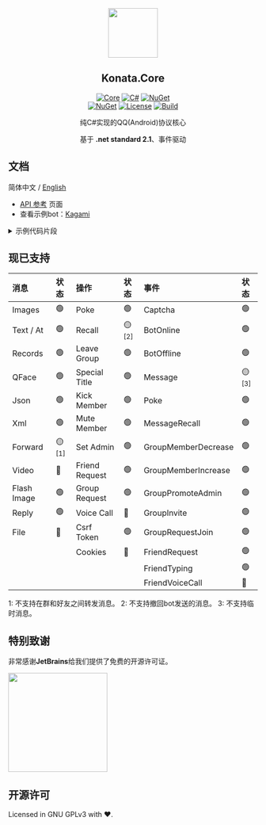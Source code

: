 <div align="center">

<img width="100" src="Resources/konata_icon_512_round64.png">

## Konata.Core

[![Core](https://img.shields.io/badge/Konata-Core-blue)](#)
[![C#](https://img.shields.io/badge/.NET-Standard%202.1-blue)](#)
[![NuGet](https://img.shields.io/nuget/v/Konata.Core)](https://www.nuget.org/packages/Konata.Core)  
[![NuGet](https://img.shields.io/nuget/dt/Konata.Core)](https://www.nuget.org/packages/Konata.Core)
[![License](https://img.shields.io/static/v1?label=LICENSE&message=GNU%20GPLv3&color=lightrey)](./blob/main/LICENSE)
[![Build](https://github.com/KonataDev/Konata.Core/actions/workflows/build.yml/badge.svg?branch=master)](./actions/workflows/build.yml)

纯C#实现的QQ(Android)协议核心

基于 **.net standard 2.1**、事件驱动

</div>

## 文档

简体中文 / [English](/README.md)

- [API 参考](https://github.com/KonataDev/Konata.Core/wiki) 页面
- 查看示例bot：[Kagami](https://github.com/KonataDev/Kagami)

<details>
<summary>示例代码片段</summary>

```C#
// 创建一个bot实例
var bot = BotFather.Create(config, device, keystore);
{
    // 处理验证码
    bot.OnCaptcha += (bot, e) =>
    {
        if(e.Type == CaptchaType.Slider)
        {
            Console.WriteLine(e.SliderUrl); 
            bot.SubmitSliderTicket(Console.ReadLine());
        }
        else if(e.Type == CaptchaType.Sms)
        {
            Console.WriteLine(e.Phone); 
            bot.SubmitSmsCode(Console.ReadLine());
        }
    };

    // 输入日志
    bot.OnLog += (_, e) 
        => Console.WriteLine(e.EventMessage);

    // 处理群消息
    bot.OnGroupMessage += (_, e) 
        => Console.WriteLine(e.Message); 
    
    // Handle friend messages
    bot.OnFriendMessage += (_, e) 
        => Console.WriteLine(e.Message);
    
    // ... 其他处理器
}

// 登录bot
if(!await bot.Login())
{
    Console.WriteLine("Login failed");
    return;
}

Console.WriteLine("We got online!");
```

</details>

## 现已支持
| 消息    | 状态           | 操作     | 状态          | 事件              | 状态          |
|:------------|:------------------|:---------------|:-----------------|:--------------------|:-----------------|
| Images      | 🟢                | Poke           | 🟢               | Captcha             | 🟢               |
| Text / At   | 🟢                | Recall         | 🟡<sup>[2]</sup> | BotOnline           | 🟢               |
| Records     | 🟢                | Leave Group    | 🟢               | BotOffline          | 🟢               |
| QFace       | 🟢                | Special Title  | 🟢               | Message             | 🟡<sup>[3]</sup> |
| Json        | 🟢                | Kick Member    | 🟢               | Poke                | 🟢               |
| Xml         | 🟢                | Mute Member    | 🟢               | MessageRecall       | 🟢               |
| Forward     | 🟡<sup>[1]</sup>  | Set Admin      | 🟢               | GroupMemberDecrease | 🟢               |
| Video       | 🔴                | Friend Request | 🟢               | GroupMemberIncrease | 🟢               |
| Flash Image | 🟢                | Group Request  | 🟢               | GroupPromoteAdmin   | 🟢               |
| Reply       | 🟢                | Voice Call     | 🔴               | GroupInvite         | 🟢               |
| File        | 🔴                | Csrf Token     | 🟢               | GroupRequestJoin    | 🟢               |
|             |                   | Cookies        | 🔴               | FriendRequest       | 🟢               |
|             |                   |                |                  | FriendTyping        | 🟢               |
|             |                   |                |                  | FriendVoiceCall     | 🔴               |


1: 不支持在群和好友之间转发消息。 
2: 不支持撤回bot发送的消息。
3: 不支持临时消息。

## 特别致谢

非常感谢**JetBrains**给我们提供了免费的开源许可证。
  
[<img src="https://resources.jetbrains.com/storage/products/company/brand/logos/jb_beam.svg" width="200"/>](https://www.jetbrains.com/?from=konata)

## 开源许可

Licensed in GNU GPLv3 with ❤.
